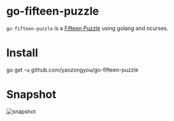 # go-fifteen-puzzle
`go-fifteen-puzzle` is a [Fifteen Puzzle](https://en.wikipedia.org/wiki/Fifteen_puzzle) using golang and ncurses.

# Install
go get -u github.com/yaozongyou/go-fifteen-puzzle

# Snapshot
![snapshot](https://raw.githubusercontent.com/yaozongyou/go-fifteen-puzzle/master/snapshot.png)

